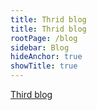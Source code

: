 ```yaml
---
title: Thrid blog
title: Thrid blog
rootPage: /blog
sidebar: Blog
hideAnchor: true
showTitle: true
---
```


[Third blog][1]

 [1]: /blog/third-blog

